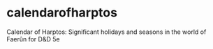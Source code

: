 # calendarofharptos
Calendar of Harptos: Significant holidays and seasons in the world of Faerûn for D&D 5e
